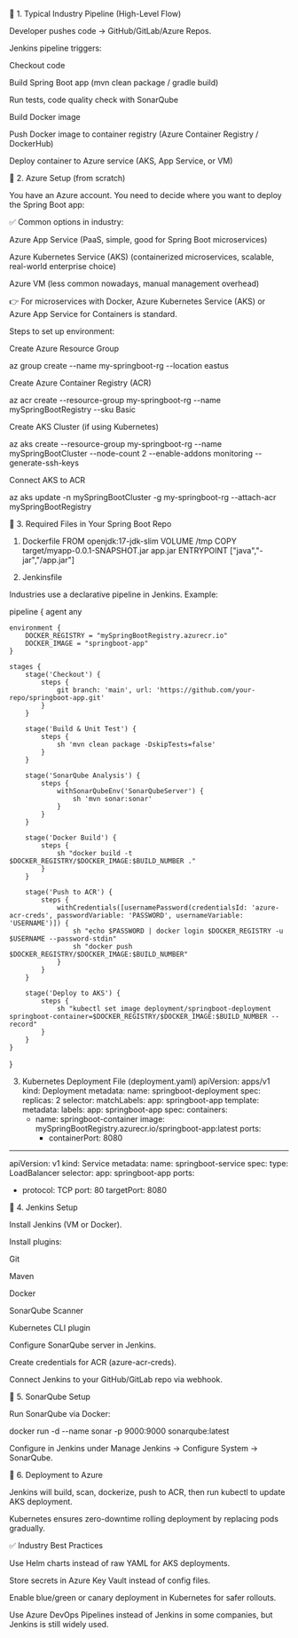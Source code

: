 🔹 1. Typical Industry Pipeline (High-Level Flow)

Developer pushes code → GitHub/GitLab/Azure Repos.

Jenkins pipeline triggers:

Checkout code

Build Spring Boot app (mvn clean package / gradle build)

Run tests, code quality check with SonarQube

Build Docker image

Push Docker image to container registry (Azure Container Registry / DockerHub)

Deploy container to Azure service (AKS, App Service, or VM)

🔹 2. Azure Setup (from scratch)

You have an Azure account. You need to decide where you want to deploy the Spring Boot app:

✅ Common options in industry:

Azure App Service (PaaS, simple, good for Spring Boot microservices)

Azure Kubernetes Service (AKS) (containerized microservices, scalable, real-world enterprise choice)

Azure VM (less common nowadays, manual management overhead)

👉 For microservices with Docker, Azure Kubernetes Service (AKS) or Azure App Service for Containers is standard.

Steps to set up environment:

Create Azure Resource Group

az group create --name my-springboot-rg --location eastus


Create Azure Container Registry (ACR)

az acr create --resource-group my-springboot-rg --name mySpringBootRegistry --sku Basic


Create AKS Cluster (if using Kubernetes)

az aks create --resource-group my-springboot-rg --name mySpringBootCluster --node-count 2 --enable-addons monitoring --generate-ssh-keys


Connect AKS to ACR

az aks update -n mySpringBootCluster -g my-springboot-rg --attach-acr mySpringBootRegistry

🔹 3. Required Files in Your Spring Boot Repo
1. Dockerfile
   FROM openjdk:17-jdk-slim
   VOLUME /tmp
   COPY target/myapp-0.0.1-SNAPSHOT.jar app.jar
   ENTRYPOINT ["java","-jar","/app.jar"]

2. Jenkinsfile

Industries use a declarative pipeline in Jenkins. Example:

pipeline {
agent any

    environment {
        DOCKER_REGISTRY = "mySpringBootRegistry.azurecr.io"
        DOCKER_IMAGE = "springboot-app"
    }

    stages {
        stage('Checkout') {
            steps {
                git branch: 'main', url: 'https://github.com/your-repo/springboot-app.git'
            }
        }

        stage('Build & Unit Test') {
            steps {
                sh 'mvn clean package -DskipTests=false'
            }
        }

        stage('SonarQube Analysis') {
            steps {
                withSonarQubeEnv('SonarQubeServer') {
                    sh 'mvn sonar:sonar'
                }
            }
        }

        stage('Docker Build') {
            steps {
                sh "docker build -t $DOCKER_REGISTRY/$DOCKER_IMAGE:$BUILD_NUMBER ."
            }
        }

        stage('Push to ACR') {
            steps {
                withCredentials([usernamePassword(credentialsId: 'azure-acr-creds', passwordVariable: 'PASSWORD', usernameVariable: 'USERNAME')]) {
                    sh "echo $PASSWORD | docker login $DOCKER_REGISTRY -u $USERNAME --password-stdin"
                    sh "docker push $DOCKER_REGISTRY/$DOCKER_IMAGE:$BUILD_NUMBER"
                }
            }
        }

        stage('Deploy to AKS') {
            steps {
                sh "kubectl set image deployment/springboot-deployment springboot-container=$DOCKER_REGISTRY/$DOCKER_IMAGE:$BUILD_NUMBER --record"
            }
        }
    }
}

3. Kubernetes Deployment File (deployment.yaml)
   apiVersion: apps/v1
   kind: Deployment
   metadata:
   name: springboot-deployment
   spec:
   replicas: 2
   selector:
   matchLabels:
   app: springboot-app
   template:
   metadata:
   labels:
   app: springboot-app
   spec:
   containers:
    - name: springboot-container
      image: mySpringBootRegistry.azurecr.io/springboot-app:latest
      ports:
        - containerPort: 8080
---
apiVersion: v1
kind: Service
metadata:
name: springboot-service
spec:
type: LoadBalancer
selector:
app: springboot-app
ports:
- protocol: TCP
port: 80
targetPort: 8080

🔹 4. Jenkins Setup

Install Jenkins (VM or Docker).

Install plugins:

Git

Maven

Docker

SonarQube Scanner

Kubernetes CLI plugin

Configure SonarQube server in Jenkins.

Create credentials for ACR (azure-acr-creds).

Connect Jenkins to your GitHub/GitLab repo via webhook.

🔹 5. SonarQube Setup

Run SonarQube via Docker:

docker run -d --name sonar -p 9000:9000 sonarqube:latest


Configure in Jenkins under Manage Jenkins → Configure System → SonarQube.

🔹 6. Deployment to Azure

Jenkins will build, scan, dockerize, push to ACR, then run kubectl to update AKS deployment.

Kubernetes ensures zero-downtime rolling deployment by replacing pods gradually.

✅ Industry Best Practices

Use Helm charts instead of raw YAML for AKS deployments.

Store secrets in Azure Key Vault instead of config files.

Enable blue/green or canary deployment in Kubernetes for safer rollouts.

Use Azure DevOps Pipelines instead of Jenkins in some companies, but Jenkins is still widely used.